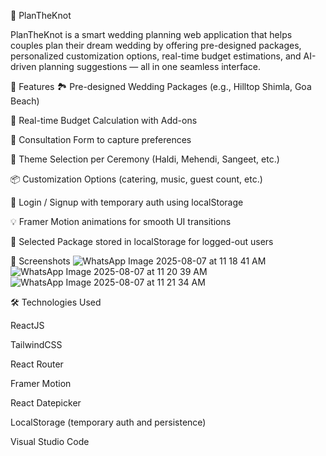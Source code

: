 💍 PlanTheKnot

PlanTheKnot is a smart wedding planning web application that helps couples plan their dream wedding by offering pre-designed packages, personalized customization options, real-time budget estimations, and AI-driven planning suggestions — all in one seamless interface.

🚀 Features
🏞 Pre-designed Wedding Packages (e.g., Hilltop Shimla, Goa Beach)

🎯 Real-time Budget Calculation with Add-ons

📝 Consultation Form to capture preferences

🌸 Theme Selection per Ceremony (Haldi, Mehendi, Sangeet, etc.)

📦 Customization Options (catering, music, guest count, etc.)

🔐 Login / Signup with temporary auth using localStorage

💡 Framer Motion animations for smooth UI transitions

💾 Selected Package stored in localStorage for logged-out users


📸 Screenshots
![WhatsApp Image 2025-08-07 at 11 18 41 AM](https://github.com/user-attachments/assets/7af780d5-a3bb-4dc5-8aad-3485d10c09a1)
![WhatsApp Image 2025-08-07 at 11 20 39 AM](https://github.com/user-attachments/assets/3b093c7d-2c71-4879-9d0b-1f36e291be7f)
![WhatsApp Image 2025-08-07 at 11 21 34 AM](https://github.com/user-attachments/assets/23b26f0a-be07-499c-b957-e78dff9cfa07)


🛠️ Technologies Used

ReactJS

TailwindCSS

React Router

Framer Motion

React Datepicker

LocalStorage (temporary auth and persistence)

Visual Studio Code

